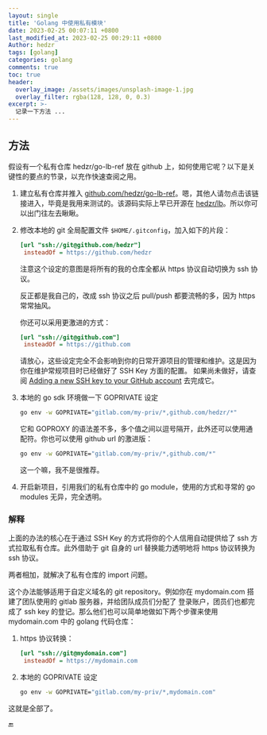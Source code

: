 ```yaml
---
layout: single
title: 'Golang 中使用私有模块'
date: 2023-02-25 00:07:11 +0800
last_modified_at: 2023-02-25 00:29:11 +0800
Author: hedzr
tags: [golang]
categories: golang
comments: true
toc: true
header:
  overlay_image: /assets/images/unsplash-image-1.jpg
  overlay_filter: rgba(128, 128, 0, 0.3)
excerpt: >-
  记录一下方法 ...
---
```


## 方法

假设有一个私有仓库 hedzr/go-lb-ref 放在 github 上，如何使用它呢？以下是关键性的要点的节录，以充作快速查阅之用。

1. 建立私有仓库并推入 [github.com/hedzr/go-lb-ref](https://github.com/hedzr/go-lb-ref)。嗯，其他人请勿点击该链接进入，毕竟是我用来测试的。该源码实际上早已开源在 [hedzr/lb](https;//github.com/hedzr/lb)。所以你可以出门往左去瞅瞅。

2. 修改本地的 git 全局配置文件 `$HOME/.gitconfig`，加入如下的片段：

   ```ini
   [url "ssh://git@github.com/hedzr"]
   	insteadOf = https://github.com/hedzr
   ```

   注意这个设定的意图是将所有的我的仓库全都从 https 协议自动切换为 ssh 协议。

   反正都是我自己的，改成 ssh 协议之后 pull/push 都要流畅的多，因为 https 常常抽风。

   你还可以采用更激进的方式：

   ```ini
   [url "ssh://git@github.com"]
   	insteadOf = https://github.com
   ```

   请放心，这些设定完全不会影响到你的日常开源项目的管理和维护。这是因为你在维护常规项目时已经做好了 SSH Key 方面的配置。 如果尚未做好，请查阅 [Adding a new SSH key to your GitHub account](https://docs.github.com/en/authentication/connecting-to-github-with-ssh/adding-a-new-ssh-key-to-your-github-account) 去完成它。

3. 本地的 go sdk 环境做一下 GOPRIVATE 设定

   ```bash
   go env -w GOPRIVATE="gitlab.com/my-priv/*,github.com/hedzr/*"
   ```

   它和 GOPROXY 的语法差不多，多个值之间以逗号隔开，此外还可以使用通配符。你也可以使用 github url 的激进版：

   ```bash
   go env -w GOPRIVATE="gitlab.com/my-priv/*,github.com/*"
   ```

   这一个嘛，我不是很推荐。

4. 开启新项目，引用我们的私有仓库中的 go module，使用的方式和寻常的 go modules 无异，完全透明。

### 解释

上面的办法的核心在于通过 SSH Key 的方式将你的个人信用自动提供给了 ssh 方式拉取私有仓库。此外借助于 git 自身的 url 替换能力透明地将 https 协议转换为 ssh 协议。

两者相加，就解决了私有仓库的 import 问题。

这个办法能够适用于自定义域名的 git repository。例如你在 mydomain.com 搭建了团队使用的 gitlab 服务器，并给团队成员们分配了 登录账户，团员们也都完成了 ssh key 的登记。那么他们也可以简单地做如下两个步骤来使用 mydomain.com 中的 golang 代码仓库：

1. https 协议转换：

   ```ini
   [url "ssh://git@mydomain.com"]
   	insteadOf = https://mydomain.com
   ```

2. 本地的 GOPRIVATE 设定

   ```bash
   go env -w GOPRIVATE="gitlab.com/my-priv/*,mydomain.com"
   ```

这就是全部了。





🔚